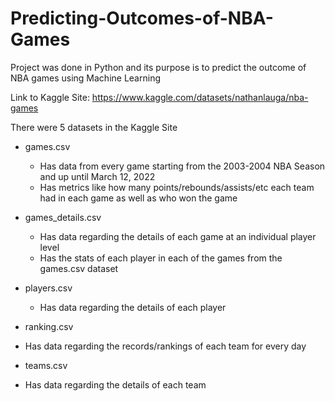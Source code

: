 # Predicting-Outcomes-of-NBA-Games
Project was done in Python and its purpose is to predict the outcome of NBA games using Machine Learning

Link to Kaggle Site: https://www.kaggle.com/datasets/nathanlauga/nba-games

There were 5 datasets in the Kaggle Site

- games.csv
  - Has data from every game starting from the 2003-2004 NBA Season and up until March 12, 2022
  - Has metrics like how many points/rebounds/assists/etc each team had in each game as well as who won the game
  
- games_details.csv
  - Has data regarding the details of each game at an individual player level
  - Has the stats of each player in each of the games from the games.csv dataset

- players.csv
  - Has data regarding the details of each player
 
 - ranking.csv
  - Has data regarding the records/rankings of each team for every day
 
 - teams.csv
  - Has data regarding the details of each team
